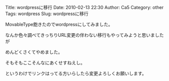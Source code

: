 Title: wordpressに移行
Date: 2010-02-13 22:30
Author: Ca5
Category: other
Tags: wordpress
Slug: wordpressに移行

MovableType飽きたのでwordpressにしてみました。

なんか色々調べてきっちりURL変更の伴わない移行もやってみようと思いましたが

めんどくさくてやめました。

そもそもここそんなにあくせすねえし。

というわけでリンクはってる方いらしたら変更よろしくお願いします。
